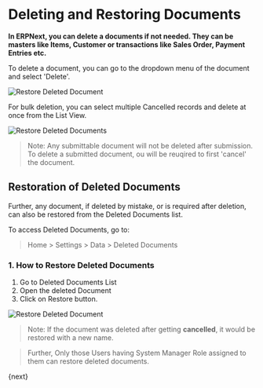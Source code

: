 <!-- add-breadcrumbs -->
# Deleting and Restoring Documents

**In ERPNext, you can delete a documents if not needed. They can be masters like Items, Customer or transactions like Sales Order, Payment Entries etc.**

To delete a document, you can go to the dropdown menu of the document and select 'Delete'.

![Restore Deleted Document](/docs/assets/img/using-erpnext/using-restore-1.png)

For bulk deletion, you can select multiple Cancelled records and delete at once from the List View.

![Restore Deleted Documents](/docs/assets/img/using-erpnext/using-restore-3.gif)

> Note: Any submittable document will not be deleted after submission. To delete a submitted document, ou will be reuqired to first 'cancel' the document.

## Restoration of Deleted Documents

Further, any document, if deleted by mistake, or is required after deletion, can also be restored from the Deleted Documents list.

To access Deleted Documents, go to: 

> Home > Settings > Data > Deleted Documents

### 1. How to Restore Deleted Documents

1. Go to Deleted Documents List
2. Open the deleted Document
3. Click on Restore button.

![Restore Deleted Document](/docs/assets/img/using-erpnext/using-restore-2.gif)

> Note: If the document was deleted after getting **cancelled**, it would be restored with a new name.

> Further, Only those Users having System Manager Role assigned to them can restore deleted documents.

{next}
